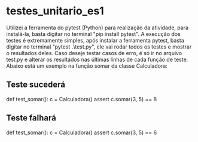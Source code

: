# testes_unitario_es1

Utilizei a ferramenta do pytest (Python) para realização da atividade, para instalá-la, basta digitar no terminal "pip install pytest".
A execução dos testes é extremamente simples, após instalar a ferramenta pytest, basta digitar no terminal "pytest .\test.py", ele vai rodar todos os testes e mostrar o resultados deles.
Caso deseje testar casos de erro, é só ir no arquivo test.py e alterar os resultados nas últimas linhas de cada função de teste. Abaixo está um exemplo na função somar da classe Calculadora:

## Teste sucederá
def test_somar():
  c = Calculadora()
  assert c.somar(3, 5) == 8

## Teste falhará
def test_somar():
  c = Calculadora()
  assert c.somar(3, 5) == 6
